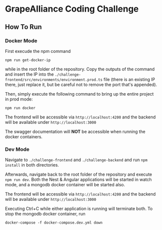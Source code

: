 # GrapeAlliance Coding Challenge

## How To Run

### Docker Mode

First execude the npm command

```
npm run get-docker-ip
```

while in the root folder of the repository. Copy the outputs of the command and insert the IP into the `./challenge-frontend/src/environments/environment.prod.ts` file (there is an existing IP there, just replace it, but be careful not to remove the port that's appended).

Then, simply execute the following command to bring up the entire project in prod mode:

```
npm run docker
```

The frontend will be accessible via `http://localhost:4200` and the backend will be available under `http://localhost:3000`

The swagger documentation will **NOT** be accessible when running the docker containers.

### Dev Mode

Navigate to `./challenge-frontend` and `./challenge-backend` and run `npm install` in both directories.

Afterwards, navigate back to the root folder of the repository and execute `npm run dev`. Both the Nest & Angular applications will be started in watch mode, and a mongodb docker container will be started also.

The frontend will be accessible via `http://localhost:4200` and the backend will be available under `http://localhost:3000`

Executing Ctrl+C while either application is running will terminate both. To stop the mongodb docker container, run 
```
docker-compose -f docker-compose.dev.yml down
```